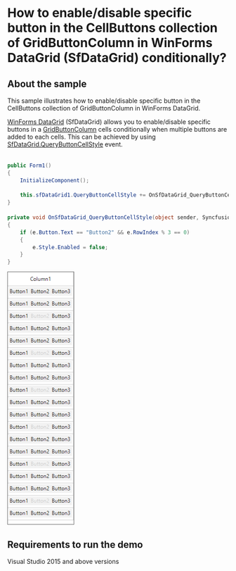 # How to enable/disable specific button in the CellButtons collection of GridButtonColumn in WinForms DataGrid (SfDataGrid) conditionally?

## About the sample

This sample illustrates how to enable/disable specific button in the CellButtons collection of GridButtonColumn in WinForms DataGrid.

[WinForms DataGrid](https://www.syncfusion.com/winforms-ui-controls/datagrid) (SfDataGrid) allows you to enable/disable specific buttons in a [GridButtonColumn](https://help.syncfusion.com/cr/windowsforms/Syncfusion.WinForms.DataGrid.GridButtonColumn.html) cells conditionally when multiple buttons are added to each cells. This can be achieved by using [SfDataGrid.QueryButtonCellStyle](https://help.syncfusion.com/cr/windowsforms/Syncfusion.WinForms.DataGrid.SfDataGrid.html#Syncfusion_WinForms_DataGrid_SfDataGrid_QueryButtonCellStyle) event.

```C#

public Form1()
{
    InitializeComponent();

    this.sfDataGrid1.QueryButtonCellStyle += OnSfDataGrid_QueryButtonCellStyle;
}

private void OnSfDataGrid_QueryButtonCellStyle(object sender, Syncfusion.WinForms.DataGrid.Events.QueryButtonCellStyleEventArgs e)
{
    if (e.Button.Text == "Button2" && e.RowIndex % 3 == 0)
    {
        e.Style.Enabled = false;
    }
}

```

![Disable specific button in the CellButtons collection of GridButtonColumn](Disable_Button.png)

## Requirements to run the demo

Visual Studio 2015 and above versions
